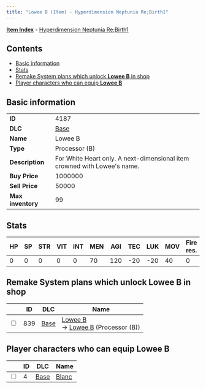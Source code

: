 ```yaml
---
title: "Lowee B (Item) - Hyperdimension Neptunia Re;Birth1"
---
```


[**Item Index**](/neptunia/rb1/item/index.html) - [Hyperdimension Neptunia Re;Birth1](/neptunia/rb1)

## Contents

- [Basic information](#basic-information)
- [Stats](#stats)
- [Remake System plans which unlock **Lowee B** in shop](#remake-system-plans-which-unlock-lowee-b-in-shop)
- [Player characters who can equip **Lowee B**](#player-characters-who-can-equip-lowee-b)

## Basic information

|   |   |
| -- | -- |
| **ID** | 4187 |
| **DLC** | [Base](/neptunia/rb1/dlc/1-base.html) |
| **Name** | Lowee B |
| **Type** | Processor (B) |
| **Description** | For White Heart only. A next-dimensional item crowned with Lowee's name. |
| **Buy Price** | 1000000 |
| **Sell Price** | 50000 |
| **Max inventory** | 99 |


## Stats

| HP | SP | STR | VIT | INT | MEN | AGI | TEC | LUK | MOV | Fire res. | Ice res. | Wind res. | Lightning res. |
| -- | -- | --- | --- | --- | --- | --- | --- | --- | --- | --------- | -------- | --------- | -------------- |
| 0 | 0 | 0 | 0 | 0 | 70 | 120 | -20 | -20 | 40 | 0 | 5 | 0 | 0 |


## Remake System plans which unlock **Lowee B** in shop

|    | ID | DLC | Name |
| -- | -- | --- | ---- |
| <input type="checkbox" id="rb1-remake-1-839" class="trackbox" /> | 839 | [Base](/neptunia/rb1/dlc/1-base.html) | [Lowee B](/neptunia/rb1/remake/1-839-lowee-b.html)<br /> → [Lowee B](/neptunia/rb1/item/1-4187-lowee-b.html) (Processor (B)) |


## Player characters who can equip **Lowee B**

|    | ID | DLC | Name |
| -- | -- | --- | ---- |
| <input type="checkbox" id="rb1-player-1-4" class="trackbox" /> | 4 | [Base](/neptunia/rb1/dlc/1-base.html) | [Blanc](/neptunia/rb1/player/1-4-blanc.html) |
